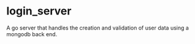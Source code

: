 # login_server
A go server that handles the creation and validation of user data using a mongodb back end.
